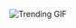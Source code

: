 
<!-- GIF_SECTION -->
![Trending GIF](https://media2.giphy.com/media/v1.Y2lkPThiYjIxNzcya2p3emtyNGRsMGF5MGF4dzl0bDhueTdqeWlzNTZ2cG01c2ZjZmZnbSZlcD12MV9naWZzX3NlYXJjaCZjdD1n/JmJMzlXOiI0dq/giphy.gif)
<!-- END_GIF_SECTION -->
